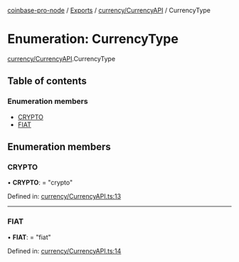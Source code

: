 [coinbase-pro-node](../../README.md) / [Exports](../../modules.md) / [currency/CurrencyAPI](../../modules/currency_currencyapi.md) / CurrencyType

# Enumeration: CurrencyType

[currency/CurrencyAPI](../../modules/currency_currencyapi.md).CurrencyType

## Table of contents

### Enumeration members

- [CRYPTO](currencyapi.currencytype.md#crypto)
- [FIAT](currencyapi.currencytype.md#fiat)

## Enumeration members

### CRYPTO

• **CRYPTO**: = "crypto"

Defined in: [currency/CurrencyAPI.ts:13](https://github.com/bennycode/coinbase-pro-node/blob/7d07dce/src/currency/CurrencyAPI.ts#L13)

---

### FIAT

• **FIAT**: = "fiat"

Defined in: [currency/CurrencyAPI.ts:14](https://github.com/bennycode/coinbase-pro-node/blob/7d07dce/src/currency/CurrencyAPI.ts#L14)
